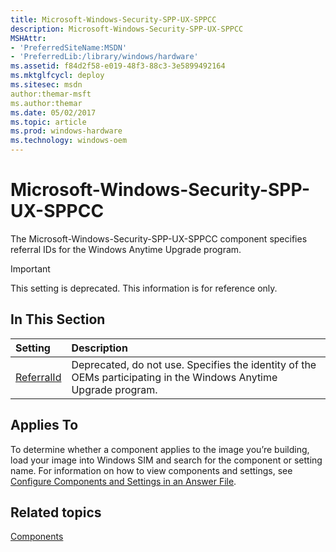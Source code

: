 ```yaml
---
title: Microsoft-Windows-Security-SPP-UX-SPPCC
description: Microsoft-Windows-Security-SPP-UX-SPPCC
MSHAttr:
- 'PreferredSiteName:MSDN'
- 'PreferredLib:/library/windows/hardware'
ms.assetid: f84d2f58-e019-48f3-88c3-3e5899492164
ms.mktglfcycl: deploy
ms.sitesec: msdn
author:themar-msft
ms.author:themar
ms.date: 05/02/2017
ms.topic: article
ms.prod: windows-hardware
ms.technology: windows-oem
---
```

# Microsoft-Windows-Security-SPP-UX-SPPCC

The Microsoft-Windows-Security-SPP-UX-SPPCC component specifies referral IDs for the Windows Anytime Upgrade program.

> [!Important]
> This setting is deprecated. This information is for reference only.

## In This Section

| Setting                 | Description                                                                           |
|:------------------------|:--------------------------------------------------------------------------------------|
| [ReferralId](microsoft-windows-security-spp-ux-sppcc-referralid.md) | Deprecated, do not use. Specifies the identity of the OEMs participating in the Windows Anytime Upgrade program. |

## Applies To

To determine whether a component applies to the image you’re building, load your image into Windows SIM and search for the component or setting name. For information on how to view components and settings, see [Configure Components and Settings in an Answer File](https://docs.microsoft.com/en-us/windows-hardware/customize/desktop/wsim/configure-components-and-settings-in-an-answer-file).

## Related topics

[Components](components-b-unattend.md)
